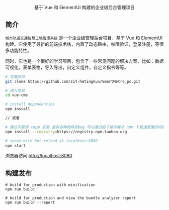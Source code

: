 

<p align="center">基于 Vue 和 ElementUI 构建的企业级后台管理项目</p>

## 简介
`城市轨道交通智慧工地管理系统` 是一个企业级管理后台项目，基于 Vue 和 ElementUI 构建。它使用了最新的前端技术栈，内置了动态路由，权限验证，登录注册，等很多功能特性。

同时，它也是一个很好的学习项目，包含了一些常见问题的解决方案，比如：数据可视化，表单表格，导入导出，自定义组件，自定义指令等等。

``` bash
# 克隆项目
git clone https://github.com/zit-hetingkun/SmartMetro_pc.git

# 进入项目
cd vue-cms

# install dependencies
npm install

// 或者

# 建议不要用 cnpm 安装 会有各种诡异的bug 可以通过如下操作解决 npm 下载速度慢的问题
npm install --registry=https://registry.npm.taobao.org

# serve with hot reload at localhost:8080
npm start
```

浏览器访问 [http://localhost:8080](http://localhost:8080)

## 构建发布

```
# build for production with minification
npm run build

# build for production and view the bundle analyzer report
npm run build --report
```
